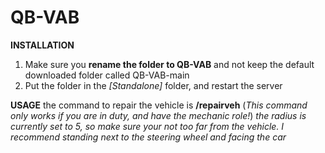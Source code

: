 # QB-VAB
**INSTALLATION**
1) Make sure you **rename the folder to QB-VAB** and not keep the default downloaded folder called QB-VAB-main
2) Put the folder in the *[Standalone]* folder, and restart the server

**USAGE**
the command to repair the vehicle is **/repairveh** (*This command only works if you are in duty, and have the mechanic role!*)
*the radius is currently set to 5, so make sure your not too far from the vehicle. I recommend standing next to the steering wheel and facing the car*

